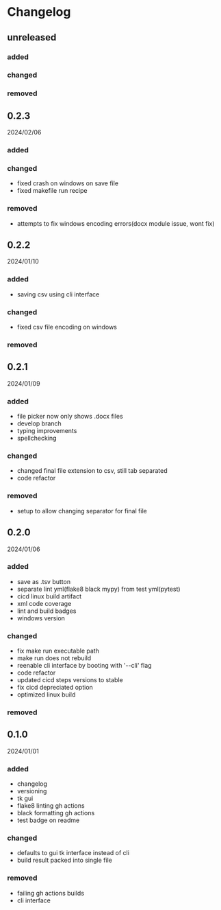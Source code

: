 # Changelog

## unreleased

### added
### changed
### removed

## 0.2.3
2024/02/06

### added

### changed
- fixed crash on windows on save file
- fixed makefile run recipe

### removed
- attempts to fix windows encoding errors(docx module issue, wont fix)

## 0.2.2
2024/01/10

### added
- saving csv using cli interface

### changed
- fixed csv file encoding on windows

### removed

## 0.2.1
2024/01/09

### added
- file picker now only shows .docx files
- develop branch
- typing improvements
- spellchecking

### changed
- changed final file extension to csv, still tab separated
- code refactor

### removed
- setup to allow changing separator for final file

## 0.2.0
2024/01/06

### added
- save as .tsv button
- separate lint yml(flake8 black mypy) from test yml(pytest)
- cicd linux build artifact
- xml code coverage
- lint and build badges
- windows version

### changed
- fix make run executable path
- make run does not rebuild
- reenable cli interface by booting with '--cli' flag
- code refactor
- updated cicd steps versions to stable
- fix cicd depreciated option
- optimized linux build

### removed

## 0.1.0
2024/01/01

### added
- changelog
- versioning
- tk gui
- flake8 linting gh actions
- black formatting gh actions
- test badge on readme

### changed
- defaults to gui tk interface instead of cli
- build result packed into single file

### removed
- failing gh actions builds
- cli interface
